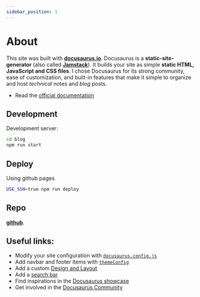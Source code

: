 ```yaml
---
sidebar_position: 1
---
```


# About

This site was built with **[docusaurus.io](https://docusaurus.io/)**.
Docusaurus is a **static-site-generator** (also called **[Jamstack](https://jamstack.org/)**).
It builds your site as simple **static HTML, JavaScript and CSS files**.
I chose Docusaurus for its strong community, ease of customization, and built-in features that make it simple to organize and host _technical_ notes and _blog_ posts.

- Read the [official documentation](https://docusaurus.io/)

## Development

Development server:

```bash
cd blog
npm run start
```

## Deploy

Using github pages

```bash
USE_SSH=true npm run deploy
```

## Repo

**[github](https://github.com/phoenixpulsar/phoenixpulsar.github.io)**.

## Useful links:

- Modify your site configuration with [`docusaurus.config.js`](https://docusaurus.io/docs/api/docusaurus-config)
- Add navbar and footer items with [`themeConfig`](https://docusaurus.io/docs/api/themes/configuration)
- Add a custom [Design and Layout](https://docusaurus.io/docs/styling-layout)
- Add a [search bar](https://docusaurus.io/docs/search)
- Find inspirations in the [Docusaurus showcase](https://docusaurus.io/showcase)
- Get involved in the [Docusaurus Community](https://docusaurus.io/community/support)
